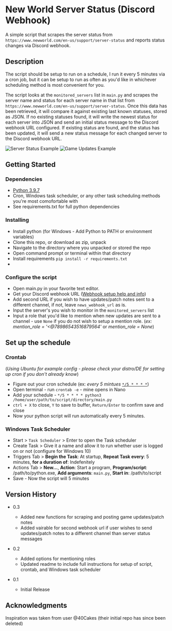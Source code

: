 # New World Server Status (Discord Webhook)

A simple script that scrapes the server status from `https://www.newworld.com/en-us/support/server-status` and reports status changes via Discord webhook.

## Description

The script should be setup to run on a schedule, I run it every 5 minutes via a cron job, but it can be setup to run as often as you'd like in whichever scheduling method
is most convenient for you.

The script looks at the `monitored_servers` list in `main.py` and scrapes the server name and status for each server name in that list from `https://www.newworld.com/en-us/support/server-status`.
Once this data has been retrieved, it will compare it against existing last known statuses, stored as JSON.  If no existing statuses found, it will write the 
newest status for each server into JSON and send an initial status message to the Discord webhook URL configured.  If existing status are found, and the status has been updated, it will send a new status message for each changed 
server to the Discord webhook URL.

![Server Status Example](https://raw.githubusercontent.com/dlchamp/new-world-status/main/sample_images/server_status_example.JPG) ![Game Updates Example](https://raw.githubusercontent.com/dlchamp/new-world-status/main/sample_images/game_updates_news_example.JPG)

## Getting Started

### Dependencies

* [Python 3.9.7](https://www.python.org/downloads/release/python-397/)
* Cron, Windows task scheduler, or any other task scheduling methods you're most comofortable with
* See requirements.txt for full python dependencies

### Installing

* Install python (for Windows - Add Python to PATH or environment variables)
* Clone this repo, or download as zip, unpack 
* Navigate to the directory where you unpacked or stored the repo
* Open command prompt or terminal within that directory
* Install requirements `pip install -r requirements.txt`
*

### Configure the script

* Open main.py in your favorite text editor.
* Get your Discord webhook URL ([Webhook setup help and info](https://support.discord.com/hc/en-us/articles/228383668-Intro-to-Webhooks))
* Add second URL if you wish to have updates/patch notes sent to a different channel, if not, leave `news_webhook_url` as is.
* Input the server's you wish to monitor in the `monitored_servers` list
* Input a role that you'd like to mention when new updates are sent to a channel - use `None` if you do not wish to setup a mention role.  (*ex: mention_role = '<@78986543516879564'* or *mention_role = None*)

## Set up the schedule
### Crontab
(*Using Ubuntu for example config - please check your distro/DE for setting up cron if you don't already know*)

* Figure out your cron schedule (ex: *every 5 mintues* [`*/5 * * * *`](https://crontab.guru/#*/5_*_*_*_*))
* Open terminal - run `crontab -e` - mine opens in Nano 
* Add your schedule - `*/5 * * * * python3 /home/user/path/to/script/directory/main.py`
* `ctrl + X` to close, `Y` to save to buffer, `Return/Enter` to confirm save and close
* Now your python script will run automatically every 5 minutes.


### Windows Task Scheduler
* Start > `Task Scheduler` > Enter to open the Task scheduler
* Create Task > Give it a name and allow it to run whether user is logged on or not (configure for Windows 10)
* Triggers Tab > **Begin the Task**: At startup, **Repeat Task every**: 5 minutes, **for a duration of**: Indefenitely
* Actions Tab > **New...**, **Action**: Start a program, **Program/script**: /path/to/python.exe, **Add arguments**: `main.py`, **Start in**: /path/to/script
* Save - Now the script will 5 minutes

## Version History

* 0.3
    * Added new functions for scraping and posting game updates/patch notes
    * Added vairable for second webhook url if user wishes to send updates/patch notes to a different channel than server status messages
* 0.2
    * Added options for mentioning roles
    * Updated readme to include full instructions for setup of script, crontab, and Windows task scheduler

* 0.1
    * Initial Release


## Acknowledgments

Inspiration was taken from user @40Cakes (their initial repo has since been deleted)
